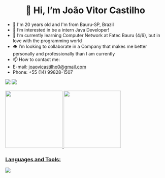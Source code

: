 <h1 align="center">👋 Hi, I’m João Vitor Castilho</h1>

- 🌱 I'm 20 years old and I'm from Bauru-SP, Brazil
- 👀 I’m interested in be a intern Java Developer!
- 📖 I’m currently learning Computer Network at Fatec Bauru (4/6), but in love with the programming world
- 👁️ I’m looking to collaborate in a Company that makes me better personally and professionally than I am currently
- 📫 How to contact me:
-   E-mail: joaovicastilho0@gmail.com
-   Phone: +55 (14) 99828-1507

<div> 
  <a href="https://www.linkedin.com/in/joao-vitor-castilho" target="_blank"><img src="https://img.shields.io/badge/-LinkedIn-%230077B5?style=for-the-badge&logo=linkedin&logoColor=white" target="_blank"></a>
  <a href="https://www.instagram.com/castilho.joaovitor/" target="_blank"><img src="https://img.shields.io/badge/-Instagram-%23E4405F?style=for-the-badge&logo=instagram&logoColor=white" target="_blank"></a>
</div>

<div>
  <br>
  <a href="https://github.com/Castilho00">
  <img height="180em" src="https://github-readme-stats.vercel.app/api?username=Castilho00&show_icons=true&theme=aura_dark&include_all_commits=true&count_private=true"/>
  <img height="180em" src="https://github-readme-stats.vercel.app/api/top-langs/?username=Castilho00&layout=compact&langs_count=16&theme=aura_dark"/>
  </br>
</div>

<h3 align="left">Languages and Tools:</h3>
<div>
  <img src="https://skillicons.dev/icons?i=java,py,html,css,spring,selenium,maven,hibernate,mysql,postgres,aws,azure,docker,linux,git,github,postman,idea&perline=6"></img>
</div>
